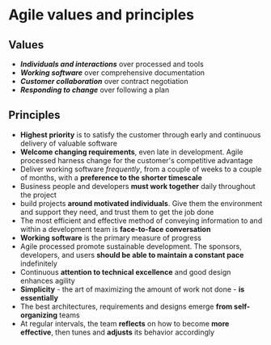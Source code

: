 # Agile values and principles

## Values

- **_Individuals and interactions_** over processed and tools
- **_Working software_** over comprehensive documentation
- **_Customer collaboration_** over contract negotiation
- **_Responding to change_** over following a plan

## Principles

- **Highest priority** is to satisfy the customer through early and continuous delivery of valuable software
- **Welcome changing requirements**, even late in development. Agile processed harness change for the customer's competitive advantage
- Deliver working software _frequently_, from a couple of weeks to a couple of months, with a **preference to the shorter timescale**
- Business people and developers **must work together** daily throughout the project
- build projects **around motivated individuals**. Give them the environment and support they need, and trust them to get the job done
- The most efficient and effective method of conveying information to and within a development team is **face-to-face conversation**
- **Working software** is the primary measure of progress
- Agile processed promote sustainable development. The sponsors, developers, and users **should be able to maintain a constant pace** indefinitely
- Continuous **attention to technical excellence** and good design enhances agility
- **Simplicity** - the art of maximizing the amount of work not done - **is essentially**
- The best architectures, requirements and designs emerge **from self-organizing** teams
- At regular intervals, the team **reflects** on how to become **more effective**, then tunes and **adjusts** its behavior accordingly
